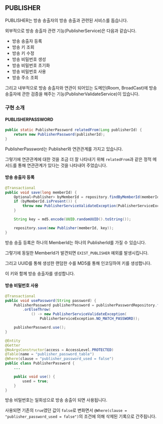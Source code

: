 ## PUBLISHER

PUBLISHER는 방송 송출자의 방송 송출과 관련된 서비스를 돕습니다.

외부적으로 방송 송출자 관련 기능(PublisherService)은 다음과 같습니다.
+ 방송 송출자 등록
+ 방송 키 조회
+ 방송 키 수정
+ 방송 비밀번호 생성
+ 방송 비밀번호 초기화
+ 방송 비밀번호 사용
+ 방송 주소 조회

그리고 내부적으로 방송 송출자와 연관이 되어있는 도메인(Room, BroadCast)에 방송 송출자에 관한 검증을 해주는 기능(PublisherValidateService)이 있습니다.

### 구현 소개

#### PUBLISHERPASSWORD
````java
public static PublisherPassword relatedFrom(Long publisherId) {
    return new PublisherPassword(publisherId);
}
````

PublisherPassword는 Publisher와 연관관계를 가지고 있습니다.

그렇기에 연관관계에 대한 것을 조금 더 잘 나타내기 위해 `relatedFrom`과 같은 정적 메서드를 통해 연관관계가 있다는 것을 나타내어 주었습니다.

#### 방송 송출자 등록
```java
@Transactional
public void save(long memberId) {
    Optional<Publisher> byMemberId = repository.findByMemberId(memberId);
    if (byMemberId.isPresent()) {
        throw new PublisherServiceValidateException(PublisherServiceException.EXIST_PUBLISHER);
    }

    String key = md5.encode(UUID.randomUUID().toString());

    repository.save(new Publisher(memberId, key));
}
```

방송 송출 등록은 하나의 MemberId는 하나의 PublisherId를 가질 수 있습니다.

그렇기에 동일한 MemberId가 발견되면 `EXIST_PUBLISHER` 예외를 발생시킵니다.

그리고 UUID를 통해 생성한 랜덤한 수를 MD5를 통해 인코딩하여 키를 생성합니다.

이 키와 함께 방송 송출자를 생성합니다.

#### 방송 비밀번호 사용
```java
@Transactional
public void usePassword(String password) {
    PublisherPassword publisherPassword = publisherPasswordRepository.findByValue(password)
        .orElseThrow(
            () -> new PublisherServiceValidateException(
                PublisherServiceException.NO_MATCH_PASSWORD));

    publisherPassword.use();
}
```

```java
@Entity
@Getter
@NoArgsConstructor(access = AccessLevel.PROTECTED)
@Table(name = "publisher_password_table")
@Where(clause = "publisher_password_used = false")
public class PublisherPassword {
    ...

    public void use() {
        used = true;
    }
}
```

방송 비밀번호는 일회성으로 방송 송출이 되면 사용됩니다.

사용되면 기존의 `true`였던 값이 `false`로 변화면서 `@Where(clause = "publisher_password_used = false")`의 조건에 의해 삭제된 기록으로 간주됩니다.

